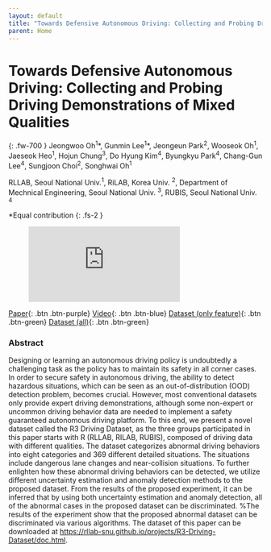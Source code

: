 ```yaml
---
layout: default
title: "Towards Defensive Autonomous Driving: Collecting and Probing Driving Demonstrations of Mixed Qualities"
parent: Home
---
```

# Towards Defensive Autonomous Driving: Collecting and Probing Driving Demonstrations of Mixed Qualities
{: .fw-700 }
Jeongwoo Oh<sup>1</sup>\*, Gunmin Lee<sup>1</sup>\*, Jeongeun Park<sup>2</sup>, Wooseok Oh<sup>1</sup>, Jaeseok Heo<sup>1</sup>, Hojun Chung<sup>3</sup>, Do Hyung Kim<sup>4</sup>, Byungkyu Park<sup>4</sup>, Chang-Gun Lee<sup>4</sup>, Sungjoon Choi<sup>2</sup>, Songhwai Oh<sup>1</sup>

RLLAB, Seoul National Univ.<sup>1</sup>, RiLAB, Korea Univ. <sup>2</sup>, Department of Mechnical Engineering, Seoul National Univ. <sup>3</sup>, RUBIS, Seoul National Univ. <sup>4</sup>

*Equal contribution
{: .fs-2 }

<figure class="video_container">
  <iframe src="https://www.youtube.com/watch?v=Uksb_kR80Hk" frameborder="0" allowfullscreen="true"> </iframe>
</figure>

[Paper](http://rllab.snu.ac.kr){: .btn  .btn-purple}
[Video](https://www.youtube.com/watch?v=Uksb_kR80Hk){: .btn .btn-blue}
[Dataset (only feature)](https://github.com/rllab-snu/Visual-Graph-Memory){: .btn .btn-green}
[Dataset (all)](https://github.com/rllab-snu/Visual-Graph-Memory){: .btn .btn-green}

### Abstract
Designing or learning an autonomous driving policy is undoubtedly a challenging task as the policy has to maintain its safety in all corner cases. In order to secure safety in autonomous driving, the ability to detect hazardous situations, which can be seen as an out-of-distribution (OOD) detection problem, becomes crucial. However, most conventional datasets only provide expert driving demonstrations, although some non-expert or uncommon driving behavior data are needed to implement a safety guaranteed autonomous driving platform. To this end, we present a novel dataset called the R3 Driving Dataset, as the three groups participated in this paper starts with R (RLLAB, RILAB, RUBIS),  composed of driving data with different qualities. The dataset categorizes abnormal driving behaviors into eight categories and 369 different detailed situations. The situations include dangerous lane changes and near-collision situations. To further enlighten how these abnormal driving behaviors can be detected, we utilize different uncertainty estimation and anomaly detection methods to the proposed dataset. From the results of the proposed experiment, it can be inferred that by using both uncertainty estimation and anomaly detection, all of the abnormal cases in the proposed dataset can be discriminated. %The results of the experiment show that the proposed abnormal dataset can be discriminated via various algorithms. The dataset of this paper can be downloaded at https://rllab-snu.github.io/projects/R3-Driving-Dataset/doc.html.
